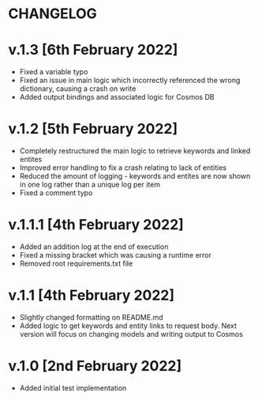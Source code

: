 # CHANGELOG

# v.1.3 [6th February 2022]
- Fixed a variable typo
- Fixed an issue in main logic which incorrectly referenced the wrong dictionary, causing a crash on write
- Added output bindings and associated logic for Cosmos DB

# v.1.2 [5th February 2022]
- Completely restructured the main logic to retrieve keywords and linked entites
- Improved error handling to fix a crash relating to lack of entities
- Reduced the amount of logging - keywords and entites are now shown in one log rather than a unique log per item
- Fixed a comment typo 

# v.1.1.1 [4th February 2022]
- Added an addition log at the end of execution
- Fixed a missing bracket which was causing a runtime error
- Removed root requirements.txt file

# v.1.1 [4th February 2022]
- Slightly changed formatting on README.md
- Added logic to get keywords and entity links to request body. Next version will focus on changing models and writing output to Cosmos

# v.1.0 [2nd February 2022]
- Added initial test implementation

<!-- {
    "id": "31886c7f-899e-4038-ywqt120984db1e",
    "title": "Thermal Properties of 1,847 WISE-observed Asteroids",
    "abstract": "We present new thermophysical model (TPM) fits of 1,847 asteroids, deriving\nthermal inertia, diameter, and Bond and visible geometric albedo. We use\nthermal flux measurements obtained by the Wide-field Infrared Survey Explorer\n(WISE; Wright et al. 2010; Mainzer et al. 2011) during its fully cryogenic\nphase, when both the 12$\\mu$m (W3) and 22$\\mu$m (W4) bands were available. We\ntake shape models and spin information from the Database of Asteroid Models\nfrom Inversion Techniques (DAMIT; \\v{D}urech et al. 2010) and derive new shape\nmodels through lightcurve inversion and combining WISE photometry with existing\nDAMIT lightcurves. When we limit our sample to the asteroids with the most\nreliable shape models and thermal flux measurements, we find broadly consistent\nthermal inertia relations with recent studies. We apply fits to the diameters\n$D$ (km) and thermal inertia $\\Gamma$ (J m$^{-2}$ s$^{-0.5}$ K$^{-1}$)\nnormalized to 1 au with a linear relation of the form\n$\\log[\\Gamma]=\\alpha+\\beta\\log[D]$, where we find $\\alpha = 2.667 \\pm 0.059$\nand $\\beta = -0.467 \\pm 0.044$ for our sample alone and $\\alpha = 2.509 \\pm\n0.017$ and $\\beta = -0.352 \\pm 0.012$ when combined with other literature\nestimates. We find little evidence of any correlation between rotation period\nand thermal inertia, owing to the small number of slow rotators to consider in\nour sample. While the large uncertainties on the majority of our derived\nthermal inertia only allow us to identify broad trends between thermal inertia\nand other physical parameters, we can expect a significant increase in\nhigh-quality thermal flux measurements and asteroid shape models with upcoming\ninfrared and wide-field surveys, enabling even more thermophysical modeling of\nhigher precision in the future.",
    "authors": [
        "Denise Hung",
        "Josef Hanuš",
        "Joseph R. Masiero",
        "David J. Tholen"
    ],
    "topics": [
        "Earth and Planetary Astrophysics"
    ],
    "likes": 0,
    "comments": 0,
    "keywords": [],
    "linked_topics": [],
    "url": "http://arxiv.org/pdf/2201.05164"
} -->